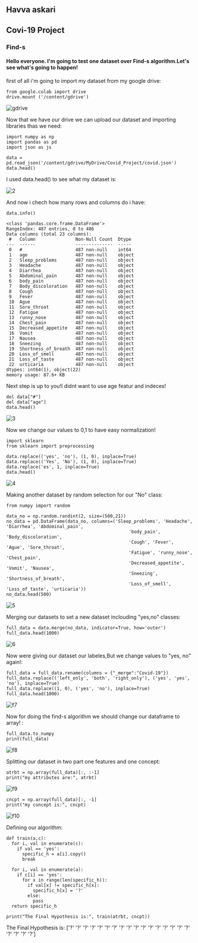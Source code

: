
  ## Havva askari
  
  ## Covi-19 Project
  ### Find-s
  
  #### Hello everyone. I'm going to test one dataset over Find-s algorithm.Let's see what's going to happen!
  first of all i'm going to import my dataset from my google drive:
  ```
  from google.colab import drive
  drive.mount ('/content/gdrive')
  ```
  ![gdrive](https://github.com/semnan-university-ai/machine-learning-class/blob/main/final%20project/Eveaskari/1.JPG)
  
  Now that we have our drive we can upload our dataset and importing libraries thas we need:
  ```
import numpy as np
import pandas as pd
import json as js

data = pd.read_json('/content/gdrive/MyDrive/Covid_Project/covid.json')
data.head()
```
I used data.head() to see what my dataset is:

![2](https://github.com/semnan-university-ai/machine-learning-class/blob/main/final%20project/Eveaskari/2.JPG)

And now i chech how many rows and columns do i have:

```
data.info()
```

```
<class 'pandas.core.frame.DataFrame'>
RangeIndex: 487 entries, 0 to 486
Data columns (total 23 columns):
 #   Column               Non-Null Count  Dtype 
---  ------               --------------  ----- 
 0   #                    487 non-null    int64 
 1   age                  487 non-null    object
 2   Sleep_problems       487 non-null    object
 3   Headache             487 non-null    object
 4   Diarrhea             487 non-null    object
 5   Abdominal_pain       487 non-null    object
 6   body_pain            487 non-null    object
 7   Body_discoloration   487 non-null    object
 8   Cough                487 non-null    object
 9   Fever                487 non-null    object
 10  Ague                 487 non-null    object
 11  Sore_throat          487 non-null    object
 12  Fatigue              487 non-null    object
 13  runny_nose           487 non-null    object
 14  Chest_pain           487 non-null    object
 15  Decreased_appetite   487 non-null    object
 16  Vomit                487 non-null    object
 17  Nausea               487 non-null    object
 18  Sneezing             487 non-null    object
 19  Shortness_of_breath  487 non-null    object
 20  Loss_of_smell        487 non-null    object
 21  Loss_of_taste        487 non-null    object
 22  urticaria            487 non-null    object
dtypes: int64(1), object(22)
memory usage: 87.6+ KB
```
Next step is up to you!I didnt want to use age featur and indeces!

```
del data["#"]
del data["age"]
data.head()
```
![3](https://github.com/semnan-university-ai/machine-learning-class/blob/main/final%20project/Eveaskari/3.JPG)

Now we change our values to 0,1 to have easy normalization!

```
import sklearn
from sklearn import preprocessing

data.replace(('yes', 'no'), (1, 0), inplace=True)
data.replace(('Yes', 'No'), (1, 0), inplace=True)
data.replace('es', 1, inplace=True)
data.head()
```

![4](https://github.com/semnan-university-ai/machine-learning-class/blob/main/final%20project/Eveaskari/4.JPG)

Making another dataset by random selection for our "No" class:

```
from numpy import random

data_no = np.random.randint(2, size=(500,21))
no_data = pd.DataFrame(data_no, columns=('Sleep_problems', 'Headache', 'Diarrhea', 'Abdominal_pain',
                                              'body_pain', 'Body_discoloration',
                                              'Cough', 'Fever', 'Ague', 'Sore_throat',
                                              'Fatigue', 'runny_nose', 'Chest_pain',
                                              'Decreased_appetite', 'Vomit', 'Nausea',
                                              'Sneezing', 'Shortness_of_breath',
                                              'Loss_of_smell', 'Loss_of_taste', 'urticaria'))
no_data.head(500)
```

![5](https://github.com/semnan-university-ai/machine-learning-class/blob/main/final%20project/Eveaskari/5.JPG)

Merging our datasets to set a new dataset inclouding "yes,no" classes:

```
full_data = data.merge(no_data, indicator=True, how='outer')
full_data.head(1000)
```

![6](https://github.com/semnan-university-ai/machine-learning-class/blob/main/final%20project/Eveaskari/6.JPG)

Now were giving our dataset our labeles,But we change values to "yes, no" again!:

```
full_data = full_data.rename(columns = {"_merge":"Covid-19"})
full_data.replace(('left_only', 'both', 'right_only'), ('yes', 'yes', 'no'), inplace=True)
full_data.replace((1, 0), ('yes', 'no'), inplace=True)
full_data.head(1000)
```

![f7](https://github.com/semnan-university-ai/machine-learning-class/blob/main/final%20project/Eveaskari/f7.JPG)

Now for doing the find-s algorithm we should change our dataframe to array! :

```
full_data.to_numpy
print(full_data)
```

![f8](https://github.com/semnan-university-ai/machine-learning-class/blob/main/final%20project/Eveaskari/f8.JPG)

Splitting our dataset in two part one features and one concept:

```
atrbt = np.array(full_data)[:, :-1]
print("my attributes are:", atrbt)
```

![f9](https://github.com/semnan-university-ai/machine-learning-class/blob/main/final%20project/Eveaskari/f9.JPG)

```
cncpt = np.array(full_data)[:, -1]
print("my concept is:", cncpt)
```

![f10](https://github.com/semnan-university-ai/machine-learning-class/blob/main/final%20project/Eveaskari/f10.JPG)

Defining our algorithm:
```
def train(a,c):
  for i, val in enumerate(c):
    if val == 'yes':
      specific_h = a[i].copy()
      break

  for i, val in enumerate(a):
    if c[i] == 'yes':
      for x in range(len(specific_h)):
        if val[x] != specific_h[x]:
          specific_h[x] = '?'
        else:
          pass
  return specific_h

print("The Final Hypothesis is:", train(atrbt, cncpt))
```
The Final Hypothesis is: ['?' '?' '?' '?' '?' '?' '?' '?' '?' '?' '?' '?' '?' '?' '?' '?' '?' '?'
 '?' '?' '?']
